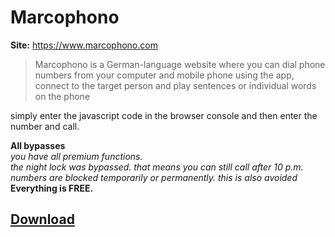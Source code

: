 # Marcophono
**Site:** https://www.marcophono.com  
> Marcophono is a German-language website where you can dial phone numbers from your computer and mobile phone using the app, connect to the target person and play sentences or individual words on the phone

simply enter the javascript code in the browser console and then enter the number and call.  

**All bypasses**  
*you have all premium functions.*  
*the night lock was bypassed. that means you can still call after 10 p.m.*  
*numbers are blocked temporarily or permanently. this is also avoided*  
**Everything is FREE.**

## [Download](https://github.com/cydolo/CyberEngineering/releases/tag/MP-1.0)
